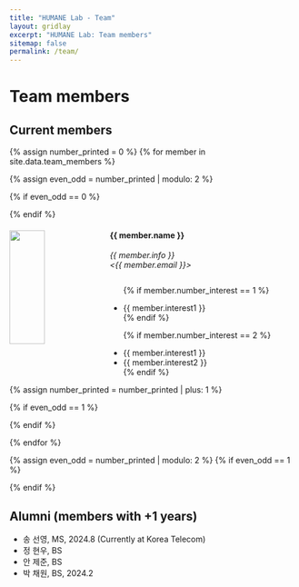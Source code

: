 ```yaml
---
title: "HUMANE Lab - Team"
layout: gridlay
excerpt: "HUMANE Lab: Team members"
sitemap: false
permalink: /team/
---
```


# Team members

## Current members
{% assign number_printed = 0 %}
{% for member in site.data.team_members %}

{% assign even_odd = number_printed | modulo: 2 %}

{% if even_odd == 0 %}
<div class="row">
{% endif %}

<div class="col-sm-6 clearfix">
  <img src="{{ site.url }}{{ site.baseurl }}/images/teampic/{{ member.photo }}" class="img-portrait" width="35%" height="200px" style="float: left" />
  <h4>{{ member.name }}</h4>
  <i>{{ member.info }} <br><{{ member.email }}></i>
    
  <ul style="overflow: hidden">
    
  {% if member.number_interest == 1 %}
  <li> {{ member.interest1 }} </li>
  {% endif %}

  {% if member.number_interest == 2 %}
  <li> {{ member.interest1 }} </li>
  <li> {{ member.interest2 }} </li>
  {% endif %}
    
   </ul>
  
</div>

{% assign number_printed = number_printed | plus: 1 %}

{% if even_odd == 1 %}
</div>
{% endif %}

{% endfor %}

{% assign even_odd = number_printed | modulo: 2 %}
{% if even_odd == 1 %}
</div>
{% endif %}

## Alumni (members with +1 years)

- 송 선영, MS, 2024.8 (Currently at Korea Telecom)
- 정 현우, BS
- 안 제준, BS
- 박 채원, BS, 2024.2

